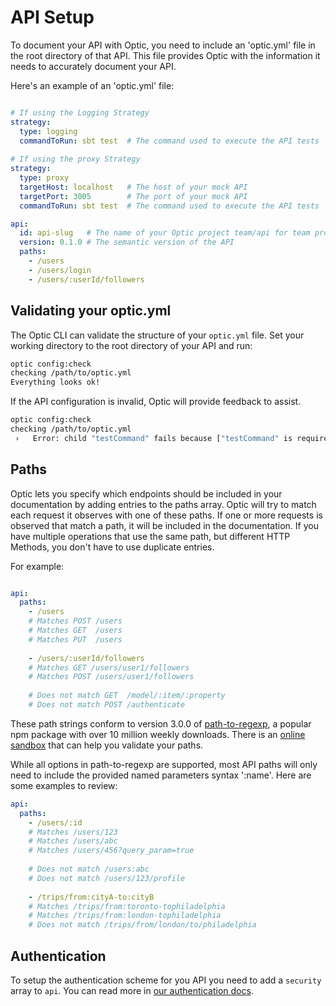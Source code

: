 # API Setup
To document your API with Optic, you need to include an 'optic.yml' file in the root directory of that API. This file provides Optic with the information it needs to accurately document your API. 

Here's an example of an 'optic.yml' file: 

```yaml

# If using the Logging Strategy
strategy:
  type: logging
  commandToRun: sbt test  # The command used to execute the API tests
  
# If using the proxy Strategy
strategy:
  type: proxy
  targetHost: localhost   # The host of your mock API
  targetPort: 3005        # The port of your mock API
  commandToRun: sbt test  # The command used to execute the API tests 

api:
  id: api-slug   # The name of your Optic project team/api for team projects.
  version: 0.1.0 # The semantic version of the API 
  paths:
    - /users
    - /users/login
    - /users/:userId/followers
```

## Validating your optic.yml
The Optic CLI can validate the structure of your `optic.yml` file. Set your working directory to the root directory of your API and run: 
```bash
optic config:check
checking /path/to/optic.yml
Everything looks ok!
```

If the API configuration is invalid, Optic will provide feedback to assist. 
```bash
optic config:check
checking /path/to/optic.yml
 ›   Error: child "testCommand" fails because ["testCommand" is required]
```

## Paths
Optic lets you specify which endpoints should be included in your documentation by adding entries to the paths array. Optic will try to match each request it observes with one of these paths. If one or more requests is observed that match a path, it will be included in the documentation. If you have multiple operations that use the same path, but different HTTP Methods, you don't have to use duplicate entries.

For example:
```yaml

api:
  paths:
    - /users 
    # Matches POST /users
    # Matches GET  /users
    # Matches PUT  /users
  
    - /users/:userId/followers
    # Matches GET /users/user1/followers
    # Matches POST /users/user1/followers
  
    # Does not match GET  /model/:item/:property
    # Does not match POST /authenticate
```

These path strings conform to version 3.0.0 of [path-to-regexp](https://www.npmjs.com/package/path-to-regexp), a popular npm package with over 10 million weekly downloads. There is an [online sandbox](http://forbeslindesay.github.io/express-route-tester/) that can help you validate your paths.

While all options in path-to-regexp are supported, most API paths will only need to include the provided named parameters syntax ':name'. Here are some examples to review:

```yaml
api: 
  paths:
    - /users/:id
    # Matches /users/123
    # Matches /users/abc
    # Matches /users/456?query_param=true
  
    # Does not match /users:abc
    # Does not match /users/123/profile
  
    - /trips/from:cityA-to:cityB
    # Matches /trips/from:toronto-tophiladelphia  
    # Matches /trips/from:london-tophiladelphia  
    # Does not match /trips/from/london/to/philadelphia  
```

## Authentication
To setup the authentication scheme for you API you need to add a `security` array to `api`. You can read more in [our authentication docs](authentication.md).

